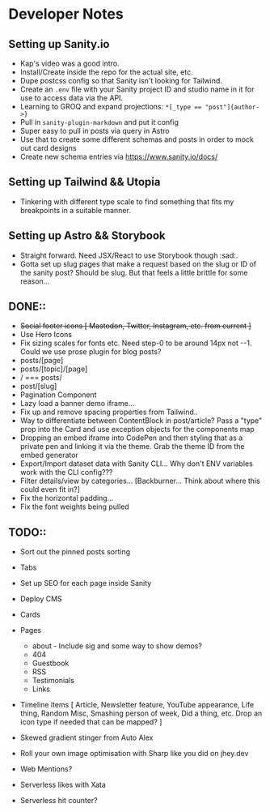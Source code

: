 # Developer Notes

## Setting up Sanity.io
- Kap's video was a good intro.
- Install/Create inside the repo for the actual site, etc.
- Dupe postcss config so that Sanity isn't looking for Tailwind.
- Create an `.env` file with your Sanity project ID and studio name in it for use to access data via the API.
- Learning to GROQ and expand projections: `*[_type == "post"]{author->}`
- Pull in `sanity-plugin-markdown` and put it config
- Super easy to pull in posts via query in Astro
- Use that to create some different schemas and posts in order to mock out card designs
- Create new schema entries via https://www.sanity.io/docs/

## Setting up Tailwind && Utopia
- Tinkering with different type scale to find something that fits my breakpoints in a suitable manner.

## Setting up Astro && Storybook
- Straight forward. Need JSX/React to use Storybook though :sad:.
- Gotta set up slug pages that make a request based on the slug or ID of the sanity post? Should be slug. But that feels a little brittle for some reason...

## DONE::
- ~~Social footer icons [ Mastodon, Twitter, Instagram, etc. from current ]~~
- Use Hero Icons
- Fix sizing scales for fonts etc. Need step-0 to be around 14px not --1. Could we use prose plugin for blog posts?
- posts/[page]
- posts/[topic]/[page]
- / === posts/
- post/[slug]
- Pagination Component
- Lazy load a banner demo iframe...
- Fix up and remove spacing properties from Tailwind..
- Way to differentiate between ContentBlock in post/article? Pass a "type" prop into the Card and use exception objects for the components map
- Dropping an embed iframe into CodePen and then styling that as a private pen and linking it via the theme. Grab the theme ID from the embed generator
- Export/Import dataset data with Sanity CLI... Why don't ENV variables work with the CLI config???
- Filter details/view by categories... [Backburner... Think about where this could even fit in?]
- Fix the horizontal padding...
- Fix the font weights being pulled

## TODO::
- Sort out the pinned posts sorting
- Tabs
- Set up SEO for each page inside Sanity
- Deploy CMS
- Cards
- Pages
  - about - Include sig and some way to show demos?
  - 404
  - Guestbook
  - RSS
  - Testimonials
  - Links
- Timeline items [ Article, Newsletter feature, YouTube appearance, Life thing, Random Misc, Smashing person of week, Did a thing, etc. Drop an icon type if needed that can be mapped? ]
- Skewed gradient stinger from Auto Alex

- Roll your own image optimisation with Sharp like you did on jhey.dev

- Web Mentions?
- Serverless likes with Xata
- Serverless hit counter?
